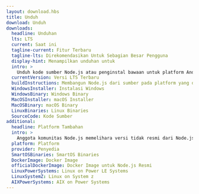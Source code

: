 ```yaml
---
layout: download.hbs
title: Unduh
download: Unduh
downloads:
  headline: Unduhan
  lts: LTS
  current: Saat ini
  tagline-current: Fitur Terbaru
  tagline-lts: Direkomendasikan Untuk Sebagian Besar Pengguna
  display-hint: Menampilkan unduhan untuk
  intro: >
    Unduh kode sumber Node.js atau penginstal bawaan untuk platform Anda, dan mulai mengembangkanya sekarang.
  currentVersion: Versi LTS Terbaru
  buildInstructions: Membangun Node.js dari sumber pada platform yang didukung
  WindowsInstaller: Instalasi Windows
  WindowsBinary: Windows Binary
  MacOSInstaller: macOS Installer
  MacOSBinary: macOS Binary
  LinuxBinaries: Linux Binaries
  SourceCode: Kode Sumber
additional:
  headline: Platform Tambahan
  intro: >
    Anggota komunitas Node.js memelihara versi tidak resmi dari Node.js untuk platform tambahan. Perhatikan bahwa build tersebut tidak didukung oleh tim inti Node.js dan mungkin belum berada pada level build yang sama dengan rilis Node.js saat ini.
  platform: Platform
  provider: Penyedia
  SmartOSBinaries: SmartOS Binaries
  DockerImage: Docker Image
  officialDockerImage: Docker Image untuk Node.js Resmi
  LinuxPowerSystems: Linux on Power LE Systems
  LinuxSystemZ: Linux on System z
  AIXPowerSystems: AIX on Power Systems
---
```


